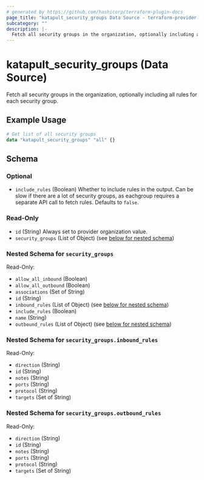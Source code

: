 ```yaml
---
# generated by https://github.com/hashicorp/terraform-plugin-docs
page_title: "katapult_security_groups Data Source - terraform-provider-katapult"
subcategory: ""
description: |-
  Fetch all security groups in the organization, optionally including all rules for each security group.
---
```


# katapult_security_groups (Data Source)

Fetch all security groups in the organization, optionally including all rules for each security group.

## Example Usage

```terraform
# Get list of all security groups
data "katapult_security_groups" "all" {}
```

<!-- schema generated by tfplugindocs -->
## Schema

### Optional

- `include_rules` (Boolean) Whether to include rules in the output. Can be slow if there are a lot of security groups, as eachgroup requires a separate API call to fetch rules. Defaults to `false`.

### Read-Only

- `id` (String) Always set to provider organization value.
- `security_groups` (List of Object) (see [below for nested schema](#nestedatt--security_groups))

<a id="nestedatt--security_groups"></a>
### Nested Schema for `security_groups`

Read-Only:

- `allow_all_inbound` (Boolean)
- `allow_all_outbound` (Boolean)
- `associations` (Set of String)
- `id` (String)
- `inbound_rules` (List of Object) (see [below for nested schema](#nestedobjatt--security_groups--inbound_rules))
- `include_rules` (Boolean)
- `name` (String)
- `outbound_rules` (List of Object) (see [below for nested schema](#nestedobjatt--security_groups--outbound_rules))

<a id="nestedobjatt--security_groups--inbound_rules"></a>
### Nested Schema for `security_groups.inbound_rules`

Read-Only:

- `direction` (String)
- `id` (String)
- `notes` (String)
- `ports` (String)
- `protocol` (String)
- `targets` (Set of String)


<a id="nestedobjatt--security_groups--outbound_rules"></a>
### Nested Schema for `security_groups.outbound_rules`

Read-Only:

- `direction` (String)
- `id` (String)
- `notes` (String)
- `ports` (String)
- `protocol` (String)
- `targets` (Set of String)


